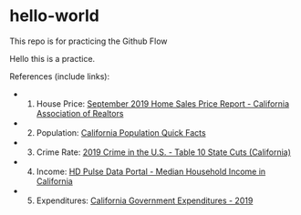 # hello-world
This repo is for practicing the Github Flow


Hello 
this is a practice.

References (include links):
- 1. House Price: [September 2019 Home Sales Price Report - California Association of Realtors](https://homesbypasha.com/september-2019-home-sales-price-report-california-association-realtor/)
- 2. Population: [California Population Quick Facts](https://www.indexmundi.com/facts/united-states/quick-facts/california/population#table)
- 3. Crime Rate: [2019 Crime in the U.S. - Table 10 State Cuts (California)](https://ucr.fbi.gov/crime-in-the-u.s/2019/crime-in-the-u.s.-2019/tables/table-10/table-10-state-cuts/california.xls)
- 4. Income: [HD Pulse Data Portal - Median Household Income in California](https://hdpulse.nimhd.nih.gov/data-portal/social/table?age=001&age_options=ageall_1&demo=00011&demo_options=income_3&race=00&race_options=race_7&sex=0&sex_options=sexboth_1&socialtopic=030&socialtopic_options=social_6&statefips=06&statefips_options=area_states)
- 5. Expenditures: [California Government Expenditures - 2019](https://counties.bythenumbers.sco.ca.gov/#!/year/2019/operating/0/entity_name)
